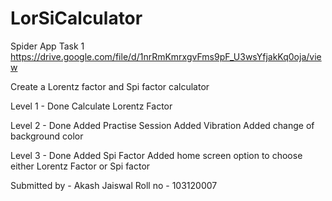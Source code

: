 # LorSiCalculator
Spider App Task 1
https://drive.google.com/file/d/1nrRmKmrxgvFms9pF_U3wsYfjakKq0oja/view

Create a Lorentz factor and Spi factor calculator

Level 1 - Done
Calculate Lorentz Factor

Level 2 - Done
Added Practise Session
Added Vibration
Added change of background color

Level 3 - Done
Added Spi Factor
Added home screen option to choose either Lorentz Factor or Spi factor

Submitted by - Akash Jaiswal Roll no - 103120007
